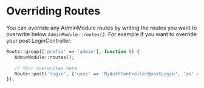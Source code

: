 # Overriding Routes

You can override any AdminModule routes by writing the routes you want to overwrite below `AdminModule::routes()`. For example if you want to override your post LoginController:

```php
Route::group(['prefix' => 'admin'], function () {
   AdminModule::routes();

   // Your overwrites here
   Route::post('login', ['uses' => 'MyAuthController@postLogin', 'as' => 'postlogin']);
});
```

